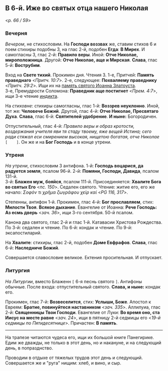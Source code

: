 ## В 6-й. Иже во святых отца нашего Николая

<*p. 66 / 59*>

### Вечерня

*Вечером*, не стихословим. На **Господи воззвах** же, ставим стихов 6 и поем стихиры подобны 3, 
на глас 2-й, подобен **Егда**: **В Мирех**. И самогласны 3, глас 2-й: **Правило веры**. Иной: 
**Отче Николае, мироположница**. Другой: **Отче Николае, аще и Мирская**. **Слава**, глас 5-й: 
**Вострубим**.  

Вход на **Свете тихий**. Прокимен дня. Чтения 3. 
1-е, Притчей: **Память праведнаго** <*Притч. 10:7*>. 
2-е, следующее: **Похваляему праведнику** <*Притч. 29:2*>. Ищи их на [память святого Иоанна 
Златоуста](../11_november/13_MES.ru.md).  
3-е, Премудрости Соломона: **Праведник аще постигнет** <*Прем. 4:7*>, ищи 3-е чтение 
[индикта](../09_september/09_01_MES.ru.md). 
  
На *стиховне*: стихиры самогласны, глас 1-й: **Воззрев неуклонно**. Иной, тот же: **Человече Божий**. 
Другой, глас 4-й: **Отче Николае, Пресвятаго Духа**. **Слава**, глас 6-й: **Святителей удобрение**. 
**И ныне:** Богородичен.   

Отпустительный, глас 4-й: *Правило веры и образ кротости, воздержания учителя яви тя стаду твоему, 
яже вещей Истина; сего ради стяжал еси смирением высокая, нищетою богатая, отче Николае* `[    ]`. 
Он же и на **Бог Господь** и в конце утрени. 

### Утреня

*На утрени*, стихословим 3 антифона. 
1-й: **Господь воцарися, да радуется земля**, псалом 96-й. 
2-й: **Помяни, Господи, Давида**, псалом 131-й.    
3-й: **Блажен муж, бояйся**, псалом 111-й. Присоединяется: **Хвалите Бога во святых Его** <*пс. 150*>. 
Седален святого. Чтение: житие его, его же начало: *Σοφόν τι χρῆμα ζωγράφου χεὶρ καί* <*PG 116, 317*>. 

Степенны, антифон 1-й. Прокимен, глас 4-й: **Бог прославляем**, стих: **Милости Твоя**. 
**Всякое дыхание**. Евангелие от Иоанна: **Рече Господь: Аз есмь дверь** <*зач. 36*>, ищи 3-го сентября. 
50-й псалом. 

Канона два святого, глас 2-й и глас 1-й. Катавасии Христова Рождества. 
По 3-й: седален и чтение. 
По 6-й: кондак и чтение. 
По 9-й: эксапостиларий. 

На **Хвалите**: стихиры, глас 2-й, подобен **Доме Евфрафов**. **Слава**, глас 6-й: **Наследниче Божий**. 

Совершается славословие великое. Ектения просительная. И отпускает. 

### Литургия

*На Литургии*, вместо Блаженн `[` 6-я песнь святого `]`. Антифоны обычные. 
После входа: отпустительный святого. **Слава, и ныне:** кондак его.  

Прокимен, глас 7-й: **Возвеселится**, стих: **Услыши, Боже**. 
Апостол к Евреям: **Братие, повинуйтеся наставником** <*зач. 335*>. 
Аллилуиа, глас 2-й: **Священницы Твои Господи**. 
Евангелие от Луки: **Во время оно, ста Иисус на месте равне** <*зач. 24*>, ищи в пятницу 2-й седмицы 
его <*19-й седмицы по Пятидесятнице*>. 
Причастен: **В память**. 

---

На трапезе читаются чудеса его, ищи их большой книге Панегирике. Едим же дважды, не только в этот день, 
но и накануне, и на следующий день, в попразднство. 

Проводим в отдыхе от тяжелых трудов этот день и следующий. Совершается же и "руга" нищим: хлеб, и вино, 
и сыр. 
